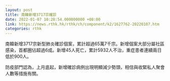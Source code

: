 ```yaml
---
layout: post
title: 南韓新增3717宗確診
date: 2022-01-07 10:28:54.000000000 +08:00
link: https://news.rthk.hk/rthk/ch/component/k2/1627762-20220107.htm
categories: rthk
---
```


南韓新增3717宗新型肺炎確診個案，累計超過65萬7千宗。新增個案大部分屬社區感染，首都圈佔超過6成。新增45人死亡，累計5932人不治，重症患者連續兩日低於900人。

防疫部門認為，上月底起，新增確診病例出現明顯減少勢頭，相信與收緊私人聚會人數等措施有關。
